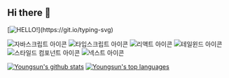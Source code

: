 ## Hi there 👋

[![HELLO!](https://readme-typing-svg.demolab.com/?lines=Hello!)](https://git.io/typing-svg)

<img src='https://img.shields.io/badge/JavaScript-F7DF1E?style=for-the-badge&logo=JavaScript&logoColor=white' alt='자바스크립트 아이콘'>
<img src='https://img.shields.io/badge/TypeScript-007ACC?style=for-the-badge&logo=typescript&logoColor=white' alt='타입스크립트 아이콘'>
<img src='https://img.shields.io/badge/React-20232A?style=for-the-badge&logo=react&logoColor=61DAFB' alt='리액트 아이콘'>
<img src='https://img.shields.io/badge/Tailwind_CSS-38B2AC?style=for-the-badge&logo=tailwind-css&logoColor=white' alt='테일윈드 아이콘'>
<img src='https://img.shields.io/badge/styled--components-DB7093?style=for-the-badge&logo=styled-components&logoColor=white' alt='스타일드 컴포넌트 아이콘'>
<img src='https://img.shields.io/badge/Next.js-000?logo=nextdotjs&logoColor=fff&style=for-the-badge' alt='넥스트 아이콘'>


[![Youngsun's github stats](https://github-readme-stats.vercel.app/api?username=choi-youngsun&theme=blue-green)](https://github.com/anuraghazra/github-readme-stats)
[![Youngsun's top languages](https://github-readme-stats.vercel.app/api/top-langs/?username=choi-youngsun&theme=blue-green)](https://github.com/anuraghazra/github-readme-stats)

